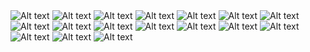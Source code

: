 <img src="public/screenshots/Slide1.jpg" alt="Alt text" title="Optional title">
<img src="public/screenshots/Slide2.jpg" alt="Alt text" title="Optional title">
<img src="public/screenshots/Slide3.jpg" alt="Alt text" title="Optional title">
<img src="public/screenshots/Slide4.jpg" alt="Alt text" title="Optional title">
<img src="public/screenshots/Slide5.jpg" alt="Alt text" title="Optional title">
<img src="public/screenshots/Slide6.jpg" alt="Alt text" title="Optional title">
<img src="public/screenshots/Slide7.jpg" alt="Alt text" title="Optional title">
<img src="public/screenshots/Slide8.jpg" alt="Alt text" title="Optional title">
<img src="public/screenshots/Slide9.jpg" alt="Alt text" title="Optional title">
<img src="public/screenshots/Slide10.jpg" alt="Alt text" title="Optional title">
<img src="public/screenshots/Slide11.jpg" alt="Alt text" title="Optional title">
<img src="public/screenshots/Slide12.jpg" alt="Alt text" title="Optional title">
<img src="public/screenshots/Slide13.jpg" alt="Alt text" title="Optional title">
<img src="public/screenshots/Slide14.jpg" alt="Alt text" title="Optional title">
<img src="public/screenshots/Slide15.jpg" alt="Alt text" title="Optional title">
<img src="public/screenshots/Slide16.jpg" alt="Alt text" title="Optional title">
<img src="public/screenshots/Slide17.jpg" alt="Alt text" title="Optional title">
